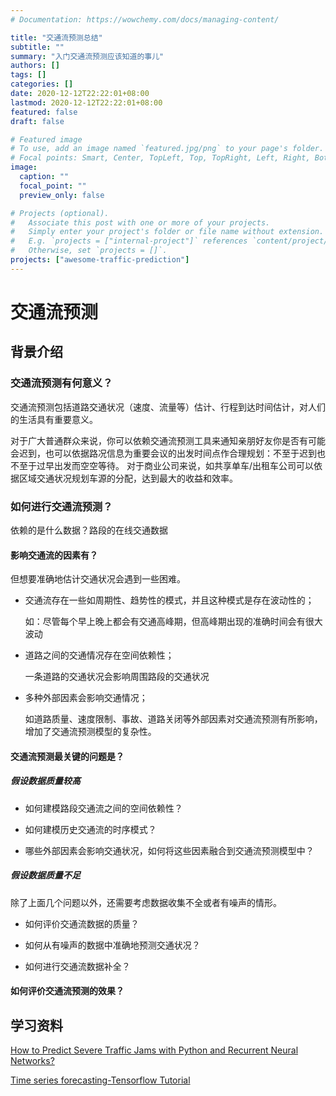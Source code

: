 ```yaml
---
# Documentation: https://wowchemy.com/docs/managing-content/

title: "交通流预测总结"
subtitle: ""
summary: "入门交通流预测应该知道的事儿"
authors: []
tags: []
categories: []
date: 2020-12-12T22:22:01+08:00
lastmod: 2020-12-12T22:22:01+08:00
featured: false
draft: false

# Featured image
# To use, add an image named `featured.jpg/png` to your page's folder.
# Focal points: Smart, Center, TopLeft, Top, TopRight, Left, Right, BottomLeft, Bottom, BottomRight.
image:
  caption: ""
  focal_point: ""
  preview_only: false

# Projects (optional).
#   Associate this post with one or more of your projects.
#   Simply enter your project's folder or file name without extension.
#   E.g. `projects = ["internal-project"]` references `content/project/deep-learning/index.md`.
#   Otherwise, set `projects = []`.
projects: ["awesome-traffic-prediction"]
---
```

# 交通流预测
## 背景介绍
### 交通流预测有何意义？
交通流预测包括道路交通状况（速度、流量等）估计、行程到达时间估计，对人们的生活具有重要意义。

对于广大普通群众来说，你可以依赖交通流预测工具来通知亲朋好友你是否有可能会迟到，也可以依据路况信息为重要会议的出发时间点作合理规划：不至于迟到也不至于过早出发而空空等待。
对于商业公司来说，如共享单车/出租车公司可以依据区域交通状况规划车源的分配，达到最大的收益和效率。

### 如何进行交通流预测？
依赖的是什么数据？路段的在线交通数据

#### 影响交通流的因素有？
但想要准确地估计交通状况会遇到一些困难。
- 交通流存在一些如周期性、趋势性的模式，并且这种模式是存在波动性的；

  如：尽管每个早上晚上都会有交通高峰期，但高峰期出现的准确时间会有很大波动

- 道路之间的交通情况存在空间依赖性；

  一条道路的交通状况会影响周围路段的交通状况

- 多种外部因素会影响交通情况；

  如道路质量、速度限制、事故、道路关闭等外部因素对交通流预测有所影响，增加了交通流预测模型的复杂性。

#### 交通流预测最关键的问题是？
##### 假设数据质量较高

- 如何建模路段交通流之间的空间依赖性？

- 如何建模历史交通流的时序模式？

- 哪些外部因素会影响交通状况，如何将这些因素融合到交通流预测模型中？

##### 假设数据质量不足
除了上面几个问题以外，还需要考虑数据收集不全或者有噪声的情形。
- 如何评价交通流数据的质量？

- 如何从有噪声的数据中准确地预测交通状况？

- 如何进行交通流数据补全？

#### 如何评价交通流预测的效果？

## 学习资料
[How to Predict Severe Traffic Jams with Python and Recurrent Neural Networks?](https://towardsdatascience.com/how-to-predict-severe-traffic-jams-with-python-and-recurrent-neural-networks-e53b6d411e8d)

[Time series forecasting-Tensorflow Tutorial](https://www.tensorflow.org/tutorials/structured_data/time_series)